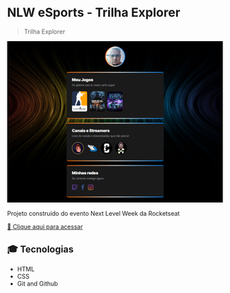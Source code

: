 # NLW eSports - Trilha Explorer

> Trilha Explorer

![preview](./.github/preview.png)

Projeto construido do evento Next Level Week da Rocketseat

[🔗 Clique aqui para acessar](https://rdsrenans.github.io/nlw_explorer/)

## 🎓 Tecnologias
- HTML
- CSS
- Git and Github 